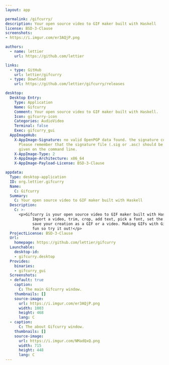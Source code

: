 ```yaml
---
layout: app

permalink: /gifcurry/
description: Your open source video to GIF maker built with Haskell
license: BSD-3-Clause
screenshots:
- https://i.imgur.com/er3AQjP.png

authors:
  - name: lettier
    url: https://github.com/lettier

links:
  - type: GitHub
    url: lettier/gifcurry
  - type: Download
    url: https://github.com/lettier/gifcurry/releases

desktop:
  Desktop Entry:
    Type: Application
    Name: Gifcurry
    Comment: Your open source video to GIF maker built with Haskell.
    Icon: gifcurry-icon
    Categories: AudioVideo
    Terminal: false
    Exec: gifcurry_gui
  AppImageHub:
    X-AppImage-Signature: no valid OpenPGP data found. the signature could not be verified.
      Please remember that the signature file (.sig or .asc) should be the first file
      given on the command line.
    X-AppImage-Type: 2
    X-AppImage-Architecture: x86_64
    X-AppImage-Payload-License: BSD-3-Clause

appdata:
  Type: desktop-application
  ID: org.lettier.gifcurry
  Name:
    C: Gifcurry
  Summary:
    C: Your open source video to GIF maker built with Haskell
  Description:
    C: >-
      <p>Gifcurry is your open source video to GIF maker built with Haskell.
            Import a video, trim, crop, add text, pick a font, set the size, and
            save your creation as a GIF or a video. Making GIFs with Gifcurry is
            fun so try it out!</p>
  ProjectLicense: BSD-3-Clause
  Url:
    homepage: https://github.com/lettier/gifcurry
  Launchable:
    desktop-id:
    - gifcurry.desktop
  Provides:
    binaries:
    - gifcurry_gui
  Screenshots:
  - default: true
    caption:
      C: The main Gifcurry window.
    thumbnails: []
    source-image:
      url: https://i.imgur.com/er3AQjP.png
      width: 1003
      height: 468
      lang: C
  - caption:
      C: The about Gifcurry window.
    thumbnails: []
    source-image:
      url: https://i.imgur.com/NMadQxQ.png
      width: 715
      height: 448
      lang: C
---
```

